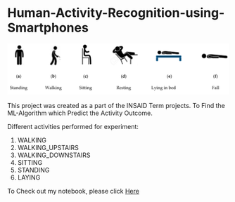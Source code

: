 # Human-Activity-Recognition-using-Smartphones

![enter image description here](https://github.com/Vishweshwar-satpute/Human-Activity-Recognition-using-Smartphones/blob/main/1.png)

This project was created as a part of the INSAID Term projects.
To Find the ML-Algorithm which Predict the Activity Outcome.

Different activities performed for experiment:
1. WALKING
2. WALKING_UPSTAIRS
3. WALKING_DOWNSTAIRS
4. SITTING 
5. STANDING
6. LAYING

To Check out my notebook, please click [Here](https://github.com/Vishweshwar-satpute/Human-Activity-Recognition-using-Smartphones/blob/main/Project%20Vishnu%20(2).ipynb)
